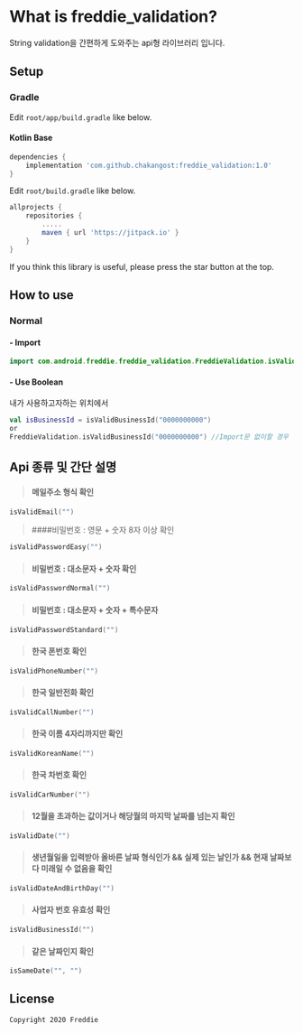 # What is freddie_validation?

String validation을 간편하게 도와주는 api형 라이브러리 입니다.



## Setup


### Gradle

Edit `root/app/build.gradle` like below.

#### Kotlin Base
```gradle
dependencies {
    implementation 'com.github.chakangost:freddie_validation:1.0'
}
```

Edit `root/build.gradle` like below.
```gradle
allprojects {
    repositories {
        .....
        maven { url 'https://jitpack.io' }
    }
}
```

If you think this library is useful, please press the star button at the top.


## How to use

### Normal
#### - Import

```Kotlin
import com.android.freddie.freddie_validation.FreddieValidation.isValidBusinessId
```


#### - Use Boolean
내가 사용하고자하는 위치에서
```Kotlin
val isBusinessId = isValidBusinessId("0000000000")
or
FreddieValidation.isValidBusinessId("0000000000") //Import문 없이할 경우
```

## Api 종류 및 간단 설명

> #### 메일주소 형식 확인
```Kotlin
isValidEmail("")
```

> ####비밀번호 : 영문 + 숫자 8자 이상 확인
```Kotlin
isValidPasswordEasy("")
```

> #### 비밀번호 : 대소문자 + 숫자 확인
```Kotlin
isValidPasswordNormal("")
```

> #### 비밀번호 : 대소문자 + 숫자 + 특수문자
```Kotlin
isValidPasswordStandard("")
```

> #### 한국 폰번호 확인
```Kotlin
isValidPhoneNumber("")
```

> #### 한국 일반전화 확인
```Kotlin
isValidCallNumber("")
```

> #### 한국 이름 4자리까지만 확인
```Kotlin
isValidKoreanName("")
```

> #### 한국 차번호 확인
```Kotlin
isValidCarNumber("")
```

> #### 12월을 초과하는 값이거나 해당월의 마지막 날짜를 넘는지 확인
```Kotlin
isValidDate("")
```

> #### 생년월일을 입력받아 올바른 날짜 형식인가 && 실제 있는 날인가 && 현재 날짜보다 미래일 수 없음을 확인
```Kotlin
isValidDateAndBirthDay("")
```

> #### 사업자 번호 유효성 확인
```Kotlin
isValidBusinessId("")
```

> #### 같은 날짜인지 확인
```Kotlin
isSameDate("", "")
```

## License 
 ```code
Copyright 2020 Freddie
```
